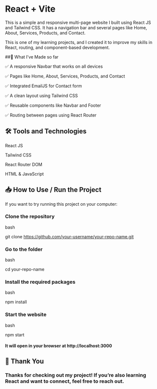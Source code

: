 # React + Vite

This is a simple and responsive multi-page website I built using React JS and Tailwind CSS. It has a navigation bar and several pages like Home, About, Services, Products, and Contact.

This is one of my learning projects, and I created it to improve my skills in React, routing, and component-based development.

##🚀 What I’ve Made so far

✅ A responsive Navbar that works on all devices

✅ Pages like Home, About, Services, Products, and Contact

✅ Integrated EmailJS for Contact form

✅ A clean layout using Tailwind CSS

✅ Reusable components like Navbar and Footer

✅ Routing between pages using React Router

## 🛠️ Tools and Technologies

React JS

Tailwind CSS

React Router DOM

HTML & JavaScript

## 📥 How to Use / Run the Project

If you want to try running this project on your computer:

###   Clone the repository

bash

git clone https://github.com/your-username/your-repo-name.git

### Go to the folder

bash

cd your-repo-name

### Install the required packages

bash

npm install

### Start the website

bash

npm start

#### It will open in your browser at http://localhost:3000


## 🙌 Thank You

### Thanks for checking out my project! If you’re also learning React and want to connect, feel free to reach out.
